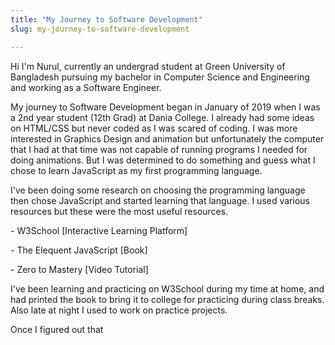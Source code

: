 ```yaml
---
title: "My Journey to Software Development"
slug: my-journey-to-software-development

---
```


Hi I'm Nurul, currently an undergrad student at Green University of Bangladesh pursuing my bachelor in Computer Science and Engineering and working as a Software Engineer.

My journey to Software Development began in January of 2019 when I was a 2nd year student (12th Grad) at Dania College. I already had some ideas on HTML/CSS but never coded as I was scared of coding. I was more interested in Graphics Design and animation but unfortunately the computer that I had at that time was not capable of running programs I needed for doing animations. But I was determined to do something and guess what I chose to learn JavaScript as my first programming language.

I've been doing some research on choosing the programming language then chose JavaScript and started learning that language. I used various resources but these were the most useful resources.

\- W3School \[Interactive Learning Platform\]

\- The Elequent JavaScript \[Book\]

\- Zero to Mastery \[Video Tutorial\]

I've been learning and practicing on W3School during my time at home, and had printed the book to bring it to college for practicing during class breaks. Also late at night I used to work on practice projects.

Once I figured out that